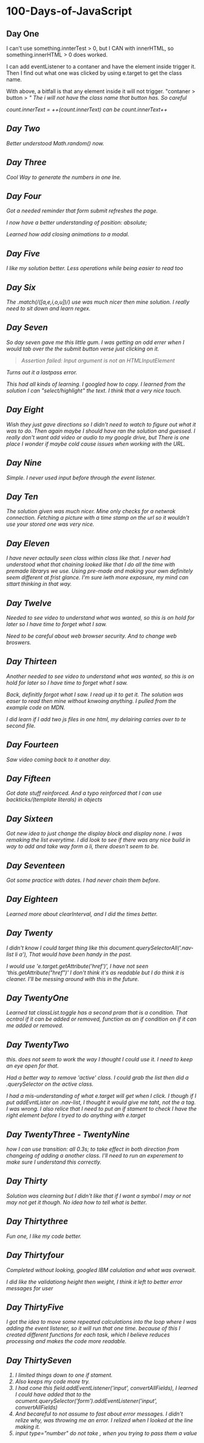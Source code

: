 # 100-Days-of-JavaScript

## Day One

<p>I can't use something.innterTest > 0, but I CAN with innerHTML, so something.innerHTML > 0 does worked.</p>
<p>I can add eventListener to a contaner and have the element inside trigger it. Then I find out what one was clicked by using e.target to get the class name.</p>
<p>With above, a bitfall is that any element inside it will not trigger. "contaner > button > <i>" The i will not have the class name that button has. So careful</p>
<p>count.innerText = ++(count.innerText) can be count.innerText++</p>

## Day Two

<p>Better understood Math.random() now.</p>

## Day Three

<p>Cool Way to generate the numbers in one lne.</p>

## Day Four

<p>Got a needed reminder that form submit refreshes the page.</p>
<p>I now have a better understanding of position: absolute; </p>
<p>Learned how add closing animations to a modal.</p>

## Day Five

<p>I like my solution better. Less operations while being easier to read too</p>

## Day Six

<p>The .match(/([a,e,i,o,u])/) use was much nicer then mine solution. I really need to sit down and learn regex.</p>

## Day Seven

<p>So day seven gave me this little gum. I was getting an odd errer when I would tab over the the submit button verse just clicking on it.</p>
<blockquote>Assertion failed: Input argument is not an HTMLInputElement</blockquote>
<p>Turns out it a lastpass error.</p>
<p>This had all kinds of learning. I googled how to copy. I learned from the solution I can "select/highlight" the text. I think that a very nice touch.</p>

## Day Eight

<p>Wish they just gave directions so I didn't need to watch to figure out what it was to do. Then again maybe I should have ran the solution and guessed. I really don't want add video or audio to my google drive, but There is one place I wonder if maybe cold cause issues when working with the URL.</p>

## Day Nine

<p>Simple. I never used input before through the event listener.</p>
<p></p>

## Day Ten

<p>The solution given was much nicer. Mine only checks for a netwrok connection. Fetching a picture with a time stamp on the url so it wouldn't use your stored one was very nice.</p>

## Day Eleven

<p>I have never actaully seen class within class like that. I never had understood what that chaining looked like that I do all the time with premade librarys we use. Using pre-made and making your own definitely seem different at frist glance. I'm sure iwth more exposure, my mind can sttart thinking in that way.</p>

## Day Twelve

<p>Needed to see video to understand what was wanted, so this is on hold for later so I have time to forget what I saw.</p>
<p>Need to be careful about web browser security. And to change web broswers.</p>

## Day Thirteen

<p>Another needed to see video to understand what was wanted, so this is on hold for later so I have time to forget what I saw.</p>
<p>Back, definitly forgot what I saw. I read up it to get it. The solution was easer to read then mine without knwoing anything. I pulled from the example code on MDN.</p>
<p>I did learn if I add two js files in one html, my delairing carries over to te second file.</p>

## Day Fourteen

<p>Saw video coming back to it another day.</p>
<p></p>

## Day Fifteen

<p>Got date stuff reinforced. And a typo reinforced that I can use backticks/(template literals) in objects</p>

## Day Sixteen

<p>Got new idea to just change the display block and display none. I was remaking the list everytime. I did look to see if there was any nice build in way to add and take way form a li, there doesn't seem to be.</p>

## Day Seventeen

<p>Got some practice with dates. I had never chain them before.</p>

## Day Eighteen

<p>Learned more about clearInterval, and I did the times better.</p>

## Day Twenty

<p>I didn't know I could target thing like this document.querySelectorAll('.nav-list li a'), That would have been handy in the past.</p>
<p>I would use 'e.target.getAttribute('href')', I have not seen 'this.getAttribute("href")' I don't think it's as readable but I do think it is cleaner. I'll be messing around with this in the future.</p>

## Day TwentyOne

<p>Learned tat classList.toggle has a second pram that is a condition. That ocntrol if it can be added or removed, function as an if condition on if it can me added or removed.</p>

## Day TwentyTwo

<p>this. does not seem to work the way I thought I could use it. I need to keep an eye open for that.</p>
<p>Had a better way to remove 'active' class. I could grab the list then did a .querySelector on the active class.</p>
<p>I had a mis-understanding of what e.target will get when I click. I though if I put addEvntLister on .nav-list, I thought it would give me taht, not the a tag. I was wrong. I also relice that I need to put an if stament to check I have the right element before I tryed to do anything with e.target</p>

## Day TwentyThree - TwentyNine

<p>how I can use transition: all 0.3s; to take effect in both direction from changeing of adding a another class. I'll need to run an experement to make sure I understand this correctly.</p>

## Day Thirty

<p>Solution was clearning but I didn't like that if I want a symbol I may or not may not get it though. No idea how to tell what is better.</p>

## Day Thirtythree

<p>Fun one, I like my code better.</p>

## Day Thirtyfour

<p>Completed without looking, googled IBM calulation and what was overwait.</p>
<p>I did like the validationg height then weight, I think it left to better error messages for user</p>

## Day ThirtyFive

<p>I got the idea to move some repeated calculations into the loop where I was adding the event listener, so it will run that one time. because of this I created different functions for each task, which I believe reduces processing and makes the code more readable.</p>

## Day ThirtySeven

<ol>
   <li>I limited things down to one if stament.</li>
   <li>Also keeps my code more try.</li>
   <li>I had cone this field.addEventListener('input', convertAllFields), I learned I could have added that to the ocument.querySelector('form').addEventListener('input', convertAllFields)</li>
   <li>And becareful to not assume to fast about error messages. I didn't relize why, was throwing me an error. I relized when I looked at the line making it.</li>
   <li>input type="number" do not take , when you trying to pass them a value</li>
</ol>
